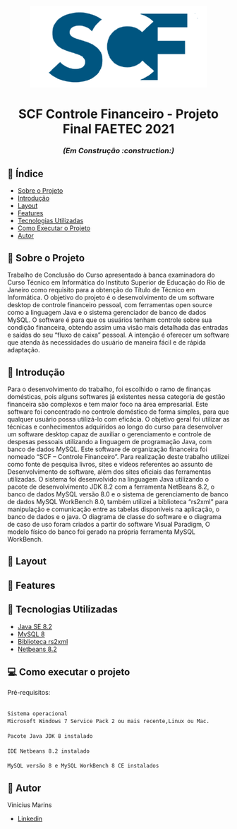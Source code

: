 <div align=center>
 <img width=400 src='https://github.com/v-marins/projeto-final-faetec-2021-SCF-sistema-de-controle-financeiro/blob/ca0c75fb810a91b31a19d86ac751d750b9cdd55b/src/imagens/logoBig.png'/>
 </div>
 
<h1 align=center> SCF Controle Financeiro - Projeto Final FAETEC 2021 </h1>

<h3 align=center><i>(Em Construção :construction:)</i></h3>

## :link: Índice

- [Sobre o Projeto](#dart-sobre-o-projeto)
- [Introdução](#bookmark_tabs-introdução)
- [Layout](#art-layout)
- [Features](#mega-features)
- [Tecnologias Utilizadas](#wrench-tecnologias-utilizadas)
- [Como Executar o Projeto](#computer-como-executar-o-projeto)
- [Autor](#raising_hand-autor)


## :dart: Sobre o Projeto

Trabalho de Conclusão do Curso apresentado à banca examinadora do Curso Técnico em Informática do Instituto Superior de Educação do Rio de Janeiro como requisito para a obtenção do Título de Técnico em Informática. O objetivo do projeto é o desenvolvimento de um software desktop de controle financeiro pessoal, com ferramentas open source como a linguagem Java e o sistema gerenciador de banco de dados MySQL. O software é para que os usuários tenham controle sobre sua condição financeira, obtendo assim uma visão mais detalhada das entradas e saídas do seu “fluxo de caixa” pessoal. A intenção é oferecer um software que atenda às necessidades do usuário de maneira fácil e de rápida adaptação.

## :bookmark_tabs: Introdução

Para o desenvolvimento do trabalho, foi escolhido o ramo de finanças domésticas, pois alguns softwares já existentes nessa categoria de gestão financeira são complexos e tem maior foco na área empresarial. Este software foi concentrado no controle doméstico de forma simples, para que qualquer usuário possa utilizá-lo com eficácia.
O objetivo geral foi utilizar as técnicas e conhecimentos adquiridos ao longo do curso para desenvolver um software desktop capaz de auxiliar o gerenciamento e controle de despesas pessoais utilizando a linguagem de programação Java, com banco de dados MySQL. Este software de organização financeira foi nomeado “SCF – Controle Financeiro”.
Para realização deste trabalho utilizei como fonte de pesquisa livros, sites e vídeos referentes ao assunto de Desenvolvimento de software, além dos sites oficiais das ferramentas utilizadas. O sistema foi desenvolvido na linguagem Java utilizando o pacote de desenvolvimento JDK 8.2 com a ferramenta NetBeans 8.2, o banco de dados MySQL versão 8.0 e o sistema de gerenciamento de banco de dados MySQL WorkBench 8.0, também utilizei a biblioteca “rs2xml” para manipulação e comunicação entre as tabelas disponíveis na aplicação, o banco de dados e o java. O diagrama de classe do software e o diagrama de caso de uso foram criados a partir do software Visual
Paradigm, O modelo físico do banco foi gerado na própria ferramenta MySQL WorkBench.

## :art: Layout

## :mega: Features

## :wrench: Tecnologias Utilizadas

- [Java SE 8.2](https://www.oracle.com/br/java/technologies/javase/javase8-archive-downloads.html)
- [MySQL 8](https://dev.mysql.com/downloads/installer/)
- [Biblioteca rs2xml](https://sourceforge.net/projects/finalangelsanddemons/files/rs2xml.jar/download)
- [Netbeans 8.2](https://www.oracle.com/technetwork/java/javase/downloads/jdk-netbeans-jsp-3413139-esa.html)

## :computer: Como executar o projeto
Pré-requisitos:

```bash

Sistema operacional
Microsoft Windows 7 Service Pack 2 ou mais recente,Linux ou Mac.

Pacote Java JDK 8 instalado

IDE Netbeans 8.2 instalado

MySQL versão 8 e MySQL WorkBench 8 CE instalados

```


## :raising_hand: Autor
Vinicius Marins
- [Linkedin](https://www.linkedin.com/in/vinicius-marins/) 

